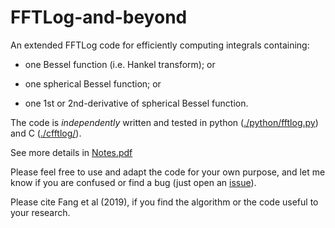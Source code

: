 # FFTLog-and-beyond

An extended FFTLog code for efficiently computing integrals containing:

* one Bessel function (i.e. Hankel transform); or

* one spherical Bessel function; or

* one 1st or 2nd-derivative of spherical Bessel function.

The code is *independently* written and tested in python ([./python/fftlog.py](python/fftlog.py)) and C ([./cfftlog/](cfftlog)).

See more details in [Notes.pdf](Notes.pdf)

Please feel free to use and adapt the code for your own purpose, and let me know if you are confused or find a bug (just open an [issue](https://github.com/xfangcosmo/FFTLog-and-beyond/issues)).

Please cite Fang et al (2019), if you find the algorithm or the code useful to your research.
